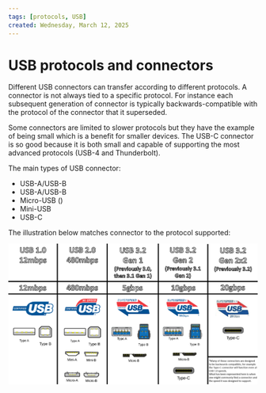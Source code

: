 ```yaml
---
tags: [protocols, USB]
created: Wednesday, March 12, 2025
---
```


# USB protocols and connectors

Different USB connectors can transfer according to different protocols. A
connector is not always tied to a specific protocol. For instance each
subsequent generation of connector is typically backwards-compatible with the
protocol of the connector that it superseded.

Some connectors are limited to slower protocols but they have the example of
being small which is a benefit for smaller devices. The USB-C connector is so
good because it is both small and capable of supporting the most advanced
protocols (USB-4 and Thunderbolt).

The main types of USB connector:

- USB-A/USB-B
- USB-A/USB-B
- Micro-USB ()
- Mini-USB
- USB-C

The illustration below matches connector to the protocol supported:

![](static/usb-illustration.png)
